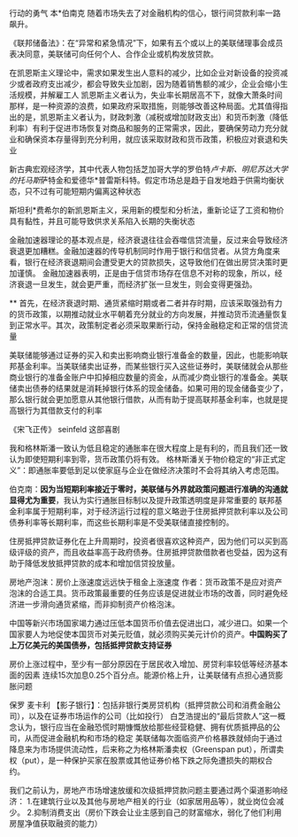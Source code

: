 行动的勇气
本*伯南克
随着市场失去了对金融机构的信心，银行间贷款利率一路飙升。

《联邦储备法》：在“异常和紧急情况”下，如果有五个或以上的美联储理事会成员表决同意，美联储可向任何个人、合作企业或机构发放贷款。

在凯恩斯主义理论中，需求如果发生出人意料的减少，比如企业对新设备的投资减少或者政府支出减少，都会导致失业加剧，因为随着销售额的减少，企业会缩小生活规模，并解雇工人
凯恩斯主义者认为，失业率长期居高不下，就像大萧条时间那样，是一种资源的浪费，如果政府采取措施，则能够改善这种局面。尤其值得指出的是，凯恩斯主义者认为，财政刺激（减税或增加财政支出）和货币刺激（降低利率）有利于促进市场恢复对商品和服务的正常需求，因此，要确保劳动力充分就业和确保资本存量得到充分利用，就应该采取财政和货币政策，积极应对衰退和失业

新古典宏观经济学，其中代表人物包括芝加哥大学的罗伯特*卢卡斯、明尼苏达大学的托马斯*萨特金和爱德华*普雷斯科特。假定市场总是趋于自发地趋于供需均衡状态，只不过有可能短期内偏离这种状态

斯坦利*费希尔的新凯恩斯主义，采用新的模型和分析法，重新论证了工资和物价具有黏性，并且可能导致供求关系陷入长期的失衡状态

金融加速器理论的基本观点是，经济衰退往往会吞噬信贷流量，反过来会导致经济衰退更加糟糕。金融加速器的传导机制同时作用于银行和信贷者。从贷方角度来看，银行在经济衰退期间会遭受更大的贷款损失，这导致他们在做出房贷决策时更加谨慎。
金融加速器表明，正是由于信贷市场存在信息不对称的现象，所以，经济衰退一旦发生，就会更严重，而经济扩张一旦发生，则会变得更强劲。

** 首先，在经济衰退时期、通货紧缩时期或者二者并存时期，应该采取强劲有力的货币政策，以期推动就业水平朝着充分就业的方向发展，并推动货币流通量恢复到正常水平。其次，政策制定者必须采取果断行动，保持金融稳定和正常的信贷流量

美联储能够通过证券的买入和卖出影响商业银行准备金的数量，因此，也能影响联邦基金利率。当美联储卖出证券，而某些银行买入这些证券时，美联储就会从那些商业银行的准备金账户中扣掉相应数量的资金，从而减少商业银行的准备金。美联储卖出债券的结果就是消耗掉银行体系的现金储备。如果可用的现金储备变少了，那么银行就会更加愿意从其他银行借款，从而有助于提高联邦基金利率，也就是提高银行为其借款支付的利率


《宋飞正传》 seinfeld 这部喜剧

我和格林斯潘一致认为低且稳定的通胀率在很大程度上是有利的，而且我们还一致认为即使短期利率到零，货币政策仍将有效。
格林斯潘关于物价稳定的“非正式定义”：即通胀率要低到足以使家庭与企业在做经济决策时不会将其纳入考虑范围。

伯克南：<strong>因为当短期利率接近于零时，美联储与外界就政策问题进行准确的沟通就显得尤为重要</strong>，我认为实行通胀目标制以及提升政策透明度是非常重要的
联邦基金利率属于短期利率，对于经济运行过程的意义略逊于住房抵押贷款利率以及公司债券利率等长期利率，而这些长期利率是不受美联储直接控制的。

住房抵押贷款证券化在上升周期时，投资者很喜欢这种资产，因为他们可以买到高级评级的资产，而且收益率高于政府债券。住房抵押贷款借款者也受益，因为这有助于降低发放抵押贷款的成本和增加信贷投放量。

房地产泡沫：房价上涨速度远远快于租金上涨速度
作者：货币政策不是应对资产泡沫的合适工具。货币政策最重要的任务应该是促进就业市场的改善，同时避免经济进一步滑向通货紧缩，而非抑制资产价格泡沫。

中国等新兴市场国家竭力通过压低本国货币价值去促进出口，减少进口。如果一个国家要人为地促使本国货币对美元贬值，就必须购买美元计价的资产。<strong>中国购买了上万亿美元的美国债券，包括抵押贷款支持证券</strong>


房价上涨过程中，至少有一部分原因在于居民收入增加、房贷利率较低等经济基本面的因素
连续15次加息0.25个百分点。能源价格上升，让美联储有点担心通货膨胀问题

保罗 麦卡利 【影子银行】：包括非银行类房贷机构（抵押贷款公司和消费金融公司），以及在证券市场运作的公司（比如投行）
白芝浩提出的“最后贷款人”这一概念认为，银行应当在金融恐慌时期慷慨放给那些经营稳健、拥有优质抵押品的公司，从而促进金融机构和市场的稳定
美联储每次面临资产价格暴跌就倾向于通过降息来为市场提供流动性，后来称之为格林斯潘卖权（Greenspan put），所谓卖权（put），是一种保护买家在股票或其他证券价格下跌之际免遭损失的期权合约。

我们之前认为，房地产市场增速放缓和次级抵押贷款问题主要通过两个渠道影响经济：
1.在建筑行业以及其他与房地产相关的行业（如家居用品等），就业岗位会减少。
2.抑制消费支出（房价下跌会让业主感到自己的财富缩水，弱化了他们利用房屋净值获取融资的能力）